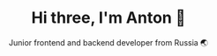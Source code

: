 <h1 align="center">Hi three, I'm Anton 👋</h1>

<p align="center">Junior frontend and backend developer from Russia 🌏</p>

